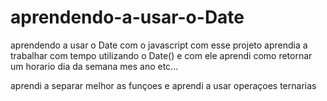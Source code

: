 # aprendendo-a-usar-o-Date
aprendendo a usar o Date com o javascript
com esse projeto aprendia a trabalhar com tempo utilizando o Date()
e com ele aprendi  como retornar um horario dia da semana mes ano etc...

aprendi a separar melhor as funçoes
e aprendi a usar operaçoes ternarias
